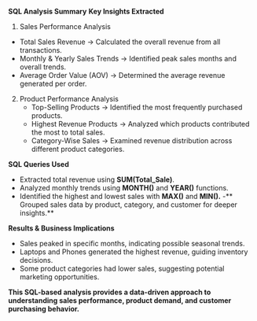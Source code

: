 **SQL Analysis Summary**
**Key Insights Extracted**
1. Sales Performance Analysis
  - Total Sales Revenue → Calculated the overall revenue from all transactions.
  - Monthly & Yearly Sales Trends → Identified peak sales months and overall trends.
  - Average Order Value (AOV) → Determined the average revenue generated per order.

2. Product Performance Analysis
     - Top-Selling Products → Identified the most frequently purchased products.
     - Highest Revenue Products → Analyzed which products contributed the most to total sales.
     - Category-Wise Sales → Examined revenue distribution across different product categories.

**SQL Queries Used**
  - Extracted total revenue using **SUM(Total_Sale)**.
  - Analyzed monthly trends using **MONTH()** and **YEAR()** functions.
  - Identified the highest and lowest sales with **MAX()** and **MIN().**
  -** Grouped sales data by product, category, and customer for deeper insights.**

**Results & Business Implications**
  - Sales peaked in specific months, indicating possible seasonal trends.
  - Laptops and Phones generated the highest revenue, guiding inventory decisions.
  - Some product categories had lower sales, suggesting potential marketing opportunities.

**This SQL-based analysis provides a data-driven approach to understanding sales performance, product demand, and customer purchasing behavior.**
